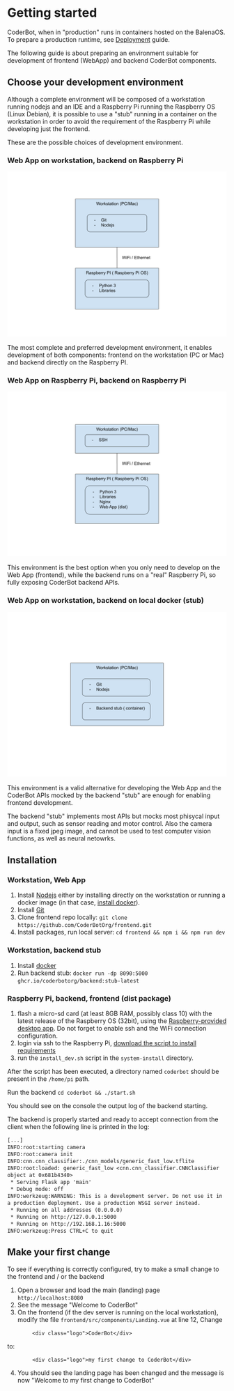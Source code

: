 # Getting started

CoderBot, when in "production" runs in containers hosted on the BalenaOS. To prepare a production runtime, see [Deployment](./Deployment.md) guide.

The following guide is about preparing an environment suitable for development of frontend (WebApp) and backend CoderBot components.

## Choose your development environment

Although a complete environment will be composed of a workstation running nodejs and an IDE and a Raspberry Pi running the Raspberry OS (Linux Debian), it is possible to use a "stub" running in a container on the workstation in order to avoid the requirement of the Raspberry Pi while developing just the frontend. 

These are the possible choices of development environment.

### Web App on workstation, backend on Raspberry Pi

![Dev Env Full](./images/dev_env_hybrid.svg)

The most complete and preferred development environment, it enables development of both components: frontend on the workstation (PC or Mac) and backend directly on the Raspberry PI.

### Web App on Raspberry Pi, backend on Raspberry Pi

![Dev Env RPi](./images/dev_env_rpi.svg)

This environment is the best option when you only need to develop on the Web App (frontend), while the backend runs on a "real" Raspberry Pi, so fully exposing CoderBot backend APIs.

### Web App on workstation, backend on local docker (stub)

![Dev Env Stub](./images/dev_env_stub.svg)

This environment is a valid alternative for developing the Web App and the CoderBot APIs mocked by the backend "stub" are enough for enabling frontend development.

The backend "stub" implements most APIs but mocks most phisycal input and output, such as sensor reading and motor control. Also the camera input is a fixed jpeg image, and cannot be used to test computer vision functions, as well as neural netowrks.

## Installation

### Workstation, Web App

1. Install [Nodejs](https://nodejs.org/en/) either by installing directly on the workstation or running a docker image (in that case, [install docker](https://docs.docker.com/get-docker/)).
1. Install [Git](https://git-scm.com/)
1. Clone frontend repo locally: `git clone https://github.com/CoderBotOrg/frontend.git`
1. Install packages, run local server: `cd frontend && npm i && npm run dev`

### Workstation, backend stub

1. Install [docker](https://docs.docker.com/get-docker/)
1. Run backend stub: `docker run -dp 8090:5000 ghcr.io/coderbotorg/backend:stub-latest`

### Raspberry Pi, backend, frontend (dist package)

1. flash a micro-sd card (at least 8GB RAM, possibly class 10) with the latest release of the Raspberry OS (32bit), using the [Raspberry-provided desktop app](https://www.raspberrypi.com/software/). Do not forget to enable ssh and the WiFi connection configuration.
1. login via ssh to the Raspberry Pi, [download the script to install requirements](https://github.com/CoderBotOrg/system-install/archive/refs/heads/master.zip)
1. run the `install_dev.sh` script in the `system-install` directory.

After the script has been executed, a directory named `coderbot` should be present in the `/home/pi` path.

Run the backend `cd coderbot && ./start.sh`

You should see on the console the output log of the backend starting. 

The backend is properly started and ready to accept connection from the client when the following line is printed in the log:

```
[...]
INFO:root:starting camera
INFO:root:camera init
INFO:cnn.cnn_classifier:./cnn_models/generic_fast_low.tflite
INFO:root:loaded: generic_fast_low <cnn.cnn_classifier.CNNClassifier object at 0x681b4340>
 * Serving Flask app 'main'
 * Debug mode: off
INFO:werkzeug:WARNING: This is a development server. Do not use it in a production deployment. Use a production WSGI server instead.
 * Running on all addresses (0.0.0.0)
 * Running on http://127.0.0.1:5000
 * Running on http://192.168.1.16:5000
INFO:werkzeug:Press CTRL+C to quit
```

## Make your first change

To see if everything is correctly configured, try to make a small change to the frontend and / or the backend

1. Open a browser and load the main (landing) page `http://localhost:8080`
2. See the message "Welcome to CoderBot"
3. On the frontend (if the dev server is running on the local workstation), modify the file `frontend/src/components/Landing.vue` at line 12, Change

```
        <div class="logo">CoderBot</div>
```
to:
```
        <div class="logo">my first change to CoderBot</div>
```
4. You should see the landing page has been changed and the message is now "Welcome to my first change to CoderBot"